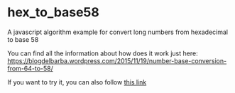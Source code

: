 # hex_to_base58
A javascript algorithm example for convert long numbers from hexadecimal to base 58

You can find all the information about how does it work just here: https://blogdelbarba.wordpress.com/2015/11/19/number-base-conversion-from-64-to-58/

If you want to try it, you can also follow <a href="http://www.googledrive.com/host/0B2K0-wLbBOcyeDFwY2lveWtFSEU">this link</a>
